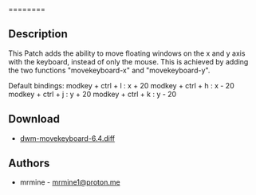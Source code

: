 ========

Description
-----------
This Patch adds the ability to move floating windows on the x and y axis with the keyboard, instead of only the mouse. This is achieved by adding the two functions "movekeyboard-x" and "movekeyboard-y".

Default bindings:
modkey + ctrl + l : x + 20
modkey + ctrl + h : x - 20
modkey + ctrl + j : y + 20
modkey + ctrl + k : y - 20

Download
--------
* [dwm-movekeyboard-6.4.diff](dwm-movekeyboard-6.4.diff)

Authors
-------
* mrmine - <mrmine1@proton.me>
